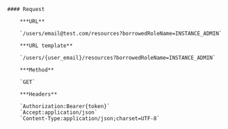     #### Request

        ***URL**

        `/users/email@test.com/resources?borrowedRoleName=INSTANCE_ADMIN`

        ***URL template**

        `/users/{user_email}/resources?borrowedRoleName=INSTANCE_ADMIN`

        ***Method**

        `GET`

        ***Headers**

        `Authorization:Bearer{token}`
        `Accept:application/json`
        `Content-Type:application/json;charset=UTF-8`
